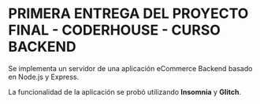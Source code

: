 # PRIMERA ENTREGA DEL PROYECTO FINAL - CODERHOUSE - CURSO BACKEND

Se implementa un servidor de una aplicación eCommerce Backend basado en Node.js y Express.

La funcionalidad de la aplicación se probó utilizando **Insomnia** y **Glitch**.
